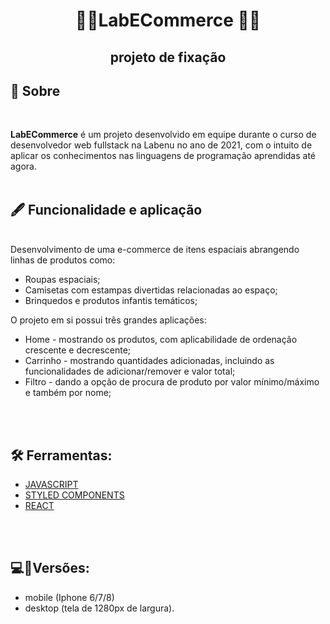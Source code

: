 <h1 align = "center"> 👩‍🚀LabECommerce 👨‍🚀 </h1>
<h2 align = "center"> projeto de fixação</h2>



## 🚨 Sobre 
</BR>


**LabECommerce** é um projeto desenvolvido em equipe durante o  curso de desenvolvedor web fullstack  na  Labenu no ano de 2021, com o intuito de aplicar os conhecimentos nas linguagens de programação aprendidas até agora.
</BR>
</BR>

## 🖋 Funcionalidade e aplicação 
</BR>
Desenvolvimento de uma e-commerce de itens espaciais  abrangendo linhas de produtos como: 


    
- Roupas espaciais;
- Camisetas com estampas divertidas relacionadas ao espaço; 
- Brinquedos e produtos infantis temáticos; 
   


 O projeto em si possui três grandes aplicações:

-  Home - mostrando os produtos, com aplicabilidade de ordenação crescente e decrescente; 
- Carrinho - mostrando  quantidades adicionadas, incluindo  as funcionalidades  de adicionar/remover e valor total; 
- Filtro - dando a opção de procura de produto por valor mínimo/máximo e também por nome; 


</br>
</br>

## 🛠 Ferramentas:


- [JAVASCRIPT](https://www.javascript.com/)
- [STYLED COMPONENTS](https://styled-components.com/)
- [REACT](https://pt-br.reactjs.org/)

</BR>
</BR>


## 💻📱Versões:
-  mobile (Iphone 6/7/8) 
- desktop (tela de 1280px de largura).
    








